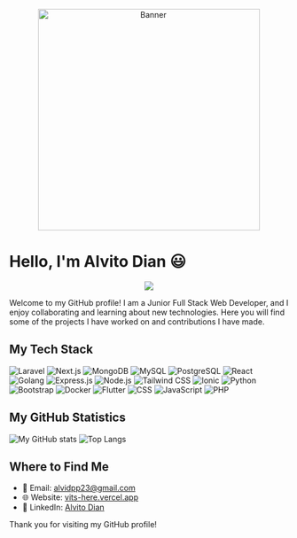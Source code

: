 <p align="center">
<img alt="Banner" src="https://media1.tenor.com/m/BueYdXxEwwUAAAAd/galo-king-of-glory.gif" width=400>
</p>



# Hello, I'm Alvito Dian :smiley:

<p align="center">
  <img src="https://github-profile-trophy.vercel.app/?username=AlvitoDian&theme=monokai&rank=SECRET,S,AAA,AA,A,B,C" />
</p>

Welcome to my GitHub profile! I am a Junior Full Stack Web Developer, and I enjoy collaborating and learning about new technologies. Here you will find some of the projects I have worked on and contributions I have made.

## My Tech Stack
![Laravel](https://img.shields.io/badge/-Laravel-FF2D20?style=flat&logo=laravel&logoColor=white)
![Next.js](https://img.shields.io/badge/-Next.js-000000?style=flat&logo=nextdotjs&logoColor=white)
![MongoDB](https://img.shields.io/badge/-MongoDB-47A248?style=flat&logo=mongodb&logoColor=white)
![MySQL](https://img.shields.io/badge/-MySQL-4479A1?style=flat&logo=mysql&logoColor=white)
![PostgreSQL](https://img.shields.io/badge/-PostgreSQL-4169E1?style=flat&logo=postgresql&logoColor=white)
![React](https://img.shields.io/badge/-React-61DAFB?style=flat&logo=react&logoColor=black)
![Golang](https://img.shields.io/badge/-Go-00ADD8?style=flat&logo=go&logoColor=white)
![Express.js](https://img.shields.io/badge/-Express.js-000000?style=flat&logo=express&logoColor=white)
![Node.js](https://img.shields.io/badge/-Node.js-339933?style=flat&logo=node.js&logoColor=white)
![Tailwind CSS](https://img.shields.io/badge/-Tailwind%20CSS-06B6D4?style=flat&logo=tailwindcss&logoColor=white)
![Ionic](https://img.shields.io/badge/-Ionic-3880FF?style=flat&logo=ionic&logoColor=white)
![Python](https://img.shields.io/badge/-Python-3776AB?style=flat&logo=python&logoColor=white)
![Bootstrap](https://img.shields.io/badge/-Bootstrap-563D7C?style=flat&logo=bootstrap&logoColor=white)
![Docker](https://img.shields.io/badge/-Docker-2496ED?style=flat&logo=docker&logoColor=white)
![Flutter](https://img.shields.io/badge/-Flutter-02569B?style=flat&logo=flutter&logoColor=white)
![CSS](https://img.shields.io/badge/-CSS-1572B6?style=flat&logo=css3&logoColor=white)
![JavaScript](https://img.shields.io/badge/-JavaScript-F7DF1E?style=flat&logo=javascript&logoColor=black)
![PHP](https://img.shields.io/badge/-PHP-777BB4?style=flat&logo=php&logoColor=white)


<!-- 
## Recent Projects
- [Project Name 1](link_to_project_1) - Brief description of this project.
- [Project Name 2](link_to_project_2) - Brief description of this project.

## Open Source Contributions

I am passionate about contributing to open-source projects that I use and love. Here are some of my recent contributions:

- [Project Name 1](link_to_contribution_1) - Brief description of this contribution.
- [Project Name 2](link_to_contribution_2) - Brief description of this contribution. -->

## My GitHub Statistics 
  
![My GitHub stats](https://github-readme-stats.vercel.app/api?username=AlvitoDian&show_icons=true&theme=dracula)
![Top Langs](https://github-readme-stats.vercel.app/api/top-langs/?username=anuraghazra&layout=compact&theme=dracula)


## Where to Find Me

- 📧 Email: [alvidpp23@gmail.com](mailto:alvidpp23@gmail.com)
- 🌐 Website: [vits-here.vercel.app](https://vits-here.vercel.app/)
- 💼 LinkedIn: [Alvito Dian](https://www.linkedin.com/in/alvitodian/)


Thank you for visiting my GitHub profile!
